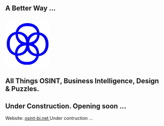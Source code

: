 ## A Better Way ... 
## ![Image of A Better Way](MyLogo_cropped.png) 

## All Things OSINT, Business Intelligence, Design & Puzzles.
## Under Construction. Opening soon ...

Website: [osint-bi.net ](https://osint-bi.net)  Under contruction ...
